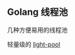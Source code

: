 ## Golang 线程池

几种方便易用的线程池

轻量级的 [light-pool](https://github.com/moonD4rk/go-pool/tree/master/light-pool)

